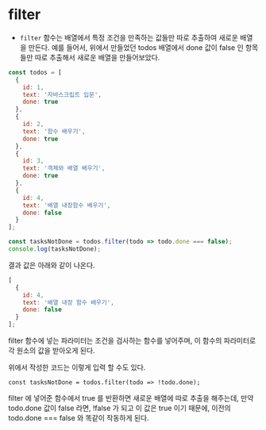# filter

* `filter` 함수는 배열에서 특정 조건을 만족하는 값들만 따로 추출하여 새로운 배열을 만든다. 예를 들어서, 위에서 만들었던 todos 배열에서 done 값이 false 인 항목들만 따로 추출해서 새로운 배열을 만들어보았다.

```javascript
const todos = [
  {
    id: 1,
    text: '자바스크립트 입문',
    done: true
  },
  {
    id: 2,
    text: '함수 배우기',
    done: true
  },
  {
    id: 3,
    text: '객체와 배열 배우기',
    done: true
  },
  {
    id: 4,
    text: '배열 내장함수 배우기',
    done: false
  }
];

const tasksNotDone = todos.filter(todo => todo.done === false);
console.log(tasksNotDone);
```

결과 값은 아래와 같이 나온다.

```javascript
[
  {
    id: 4,
    text: '배열 내장 함수 배우기',
    done: false
  }
];
```

filter 함수에 넣는 파라미터는 조건을 검사하는 함수를 넣어주며, 이 함수의 파라미터로 각 원소의 값을 받아오게 된다.

위에서 작성한 코드는 이렇게 입력 할 수도 있다.

`const tasksNotDone = todos.filter(todo => !todo.done);`

filter 에 넣어준 함수에서 true 를 반환하면 새로운 배열에 따로 추출을 해주는데, 만약 todo.done 값이 false 라면, !false 가 되고 이 값은 true 이기 때문에, 이전의 todo.done === false 와 똑같이 작동하게 된다.